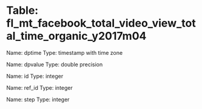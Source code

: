 Table: fl_mt_facebook_total_video_view_total_time_organic_y2017m04
==================================================================

Name: dptime
Type: timestamp with time zone

Name: dpvalue
Type: double precision

Name: id
Type: integer

Name: ref_id
Type: integer

Name: step
Type: integer

